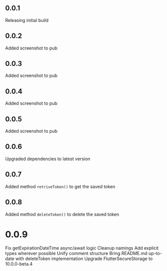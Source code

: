 ## 0.0.1

Releasing initial build

## 0.0.2

Added screenshot to pub

## 0.0.3

Added screenshot to pub

## 0.0.4

Added screenshot to pub

## 0.0.5

Added screenshot to pub

## 0.0.6

Upgraded dependencies to latest version

## 0.0.7

Added method `retriveToken()` to get the saved token

## 0.0.8

Added method `deleteToken()` to delete the saved token

# 0.0.9

Fix getExpirationDateTime async/await logic
Cleanup namings
Add explicit types wherever possible
Unify comment structure
Bring README.md up-to-date with deleteToken implementation
Upgrade FlutterSecureStorage to 10.0.0-beta.4